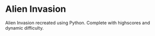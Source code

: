 # Alien Invasion

Alien Invasion recreated using Python. Complete with highscores and dynamic difficulty.
